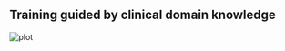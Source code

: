 ## Training guided by clinical domain knowledge

<div style="width: 20%; height: 20%">
  
  ![plot](fig/method_pipeline.png)
  
</div>
